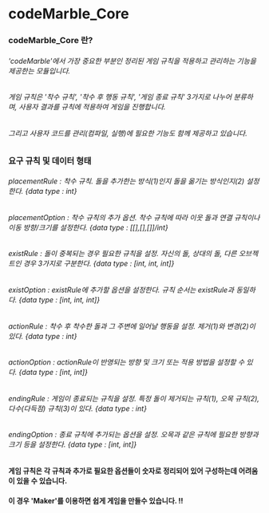 # codeMarble_Core

<H3>codeMarble_Core 란?
<H6>'codeMarble'에서 가장 중요한 부분인 정리된 게임 규칙을 적용하고 관리하는 기능을 제공한는 모듈입니다.
<H6>게임 규칙은 '착수 규칙', '착수 후 행동 규칙', '게임 종료 규칙' 3가지로 나누어 분류하며, 사용자 결과를 규칙에 적용하여 게임을 진행합니다.
<H6>그리고 사용자 코드를 관리(컴파일, 실행)에 필요한 기능도 함께 제공하고 있습니다.


<H3>요구 규칙 및 데이터 형태

<H6> placementRule : 착수 규칙. 돌을 추가한는 방식(1)인지 돌을 옮기는 방식인지(2) 설정한다. {data type : int}
<H6> placementOption : 착수 규칙의 추가 옵션. 착수 규칙에 따라 이웃 돌과 연결 규칙이나 이동 방향/크기를 설정한다. {data type : [[],[],[]]/int}
<H6> existRule : 돌이 중복되는 경우 필요한 규칙을 설정. 자신의 돌, 상대의 돌, 다른 오브젝트인 경우 3가지로 구분한다. {data type : [int, int, int]}
<H6> existOption : existRule에 추가할 옵션을 설정한다. 규칙 순서는 existRule과 동일하다. {data type : [int, int, int]}
<H6> actionRule : 착수 후 착수한 돌과 그 주변에 일어날 행동을 설정. 제거(1)와 변경(2)이 있다. {data type : int}
<H6> actionOption : actionRule이 반영되는 방향 및 크기 또는 적용 방법을 설정할 수 있다. {data type : [int, int]}
<H6> endingRule : 게임이 종료되는 규칙을 설정. 특정 돌이 제거되는 규칙(1), 오목 규칙(2), 다수(다득점) 규칙(3)이 있다. {data type : int}
<H6> endingOption : 종료 규칙에 추가되는 옵션을 설정. 오목과 같은 규칙에 필요한 방향과 크기 등을 설정한다. {data type : [int, int]}
                    
<H4> 게임 규칙은 각 규칙과 추가로 필요한 옵션들이 숫자로 정리되어 있어 구성하는데 어려움이 있을 수 있습니다.
<H4> 이 경우 'Maker'를 이용하면 쉽게 게임을 만들수 있습니다. !!
                    
